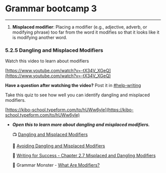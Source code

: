 # Grammar bootcamp 3

---

1. **Misplaced modifier**: Placing a modifier (e.g., adjective, adverb, or modifying phrase) too far from the word it modifies so that it looks like it is modifying another word.

### 5.2.5 Dangling and Misplaced Modifiers

<aside>


Watch this video to learn about modifiers

</aside>

[https://www.youtube.com/watch?v=-tX34V_XGeQ](https://www.youtube.com/watch?v=-tX34V_XGeQ)

**Have a question after watching the video?** Post it in [#help-writing](https://discord.com/channels/866676763450933258/928692998492008560/935209171396214785)

<aside>


Take this quiz to see how well you can identify dangling and misplaced modifiers.

</aside>

[https://kibo-school.typeform.com/to/hUWw6yIe](https://kibo-school.typeform.com/to/hUWw6yIe)

- ***Open this to learn more about dangling and misplaced modifiers.***
    
    📺 [Dangling and Misplaced Modifiers](https://youtu.be/M6AzQ99bYO8)
    
    📖 [Avoiding Dangling and Misplaced Modifiers](https://webapps.towson.edu/ows/moduleDangling.htm)
    
    📖 [Writing for Success - Chapter 2.7 Misplaced and Dangling Modifiers](https://open.lib.umn.edu/writingforsuccess/chapter/2-7-misplaced-and-dangling-modifiers/)
    
    📖 Grammar Monster - [What Are Modifiers?](https://www.grammar-monster.com/glossary/modifiers_modify.htm)
